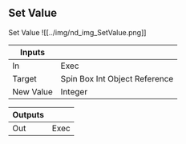 ## Set Value
Set Value
![[../img/nd_img_SetValue.png]]

|Inputs||
|--|--|
| In | Exec |
| Target | Spin Box Int Object Reference |
| New Value | Integer |

|Outputs||
|--|--|
| Out | Exec |
